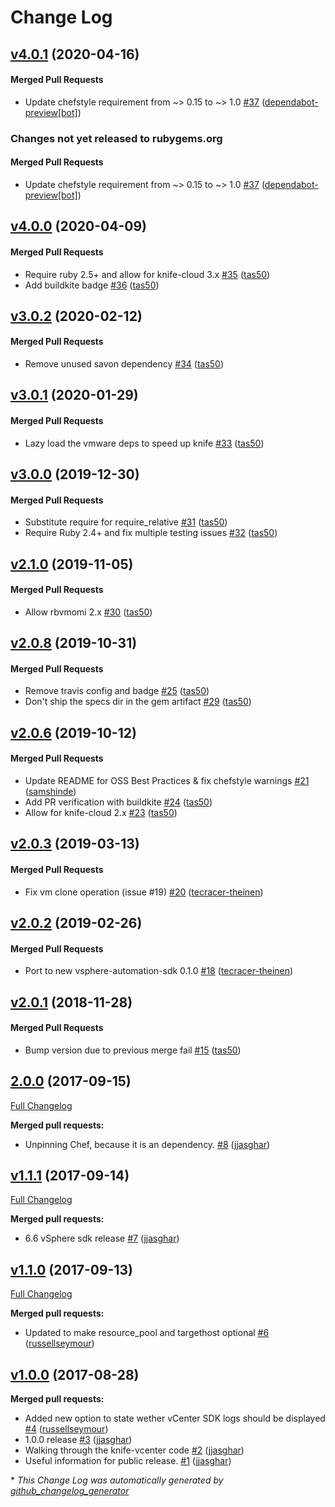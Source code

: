 # Change Log

<!-- latest_release 4.0.1 -->
## [v4.0.1](https://github.com/chef/knife-vcenter/tree/v4.0.1) (2020-04-16)

#### Merged Pull Requests
- Update chefstyle requirement from ~&gt; 0.15 to ~&gt; 1.0 [#37](https://github.com/chef/knife-vcenter/pull/37) ([dependabot-preview[bot]](https://github.com/dependabot-preview[bot]))
<!-- latest_release -->
<!-- release_rollup since=4.0.0 -->
### Changes not yet released to rubygems.org

#### Merged Pull Requests
- Update chefstyle requirement from ~&gt; 0.15 to ~&gt; 1.0 [#37](https://github.com/chef/knife-vcenter/pull/37) ([dependabot-preview[bot]](https://github.com/dependabot-preview[bot])) <!-- 4.0.1 -->
<!-- release_rollup -->
<!-- latest_stable_release -->
## [v4.0.0](https://github.com/chef/knife-vcenter/tree/v4.0.0) (2020-04-09)

#### Merged Pull Requests
- Require ruby 2.5+ and allow for knife-cloud 3.x [#35](https://github.com/chef/knife-vcenter/pull/35) ([tas50](https://github.com/tas50))
- Add buildkite badge [#36](https://github.com/chef/knife-vcenter/pull/36) ([tas50](https://github.com/tas50))
<!-- latest_stable_release -->

## [v3.0.2](https://github.com/chef/knife-vcenter/tree/v3.0.2) (2020-02-12)

#### Merged Pull Requests
- Remove unused savon dependency [#34](https://github.com/chef/knife-vcenter/pull/34) ([tas50](https://github.com/tas50))

## [v3.0.1](https://github.com/chef/knife-vcenter/tree/v3.0.1) (2020-01-29)

#### Merged Pull Requests
- Lazy load the vmware deps to speed up knife [#33](https://github.com/chef/knife-vcenter/pull/33) ([tas50](https://github.com/tas50))

## [v3.0.0](https://github.com/chef/knife-vcenter/tree/v3.0.0) (2019-12-30)

#### Merged Pull Requests
- Substitute require for require_relative [#31](https://github.com/chef/knife-vcenter/pull/31) ([tas50](https://github.com/tas50))
- Require Ruby 2.4+ and fix multiple testing issues [#32](https://github.com/chef/knife-vcenter/pull/32) ([tas50](https://github.com/tas50))

## [v2.1.0](https://github.com/chef/knife-vcenter/tree/v2.1.0) (2019-11-05)

#### Merged Pull Requests
- Allow rbvmomi 2.x [#30](https://github.com/chef/knife-vcenter/pull/30) ([tas50](https://github.com/tas50))

## [v2.0.8](https://github.com/chef/knife-vcenter/tree/v2.0.8) (2019-10-31)

#### Merged Pull Requests
- Remove travis config and badge [#25](https://github.com/chef/knife-vcenter/pull/25) ([tas50](https://github.com/tas50))
- Don&#39;t ship the specs dir in the gem artifact [#29](https://github.com/chef/knife-vcenter/pull/29) ([tas50](https://github.com/tas50))

## [v2.0.6](https://github.com/chef/knife-vcenter/tree/v2.0.6) (2019-10-12)

#### Merged Pull Requests
- Update README for OSS Best Practices &amp; fix chefstyle warnings [#21](https://github.com/chef/knife-vcenter/pull/21) ([samshinde](https://github.com/samshinde))
- Add PR verification with buildkite [#24](https://github.com/chef/knife-vcenter/pull/24) ([tas50](https://github.com/tas50))
- Allow for knife-cloud 2.x [#23](https://github.com/chef/knife-vcenter/pull/23) ([tas50](https://github.com/tas50))

## [v2.0.3](https://github.com/chef/knife-vcenter/tree/v2.0.3) (2019-03-13)

#### Merged Pull Requests
- Fix vm clone operation (issue #19) [#20](https://github.com/chef/knife-vcenter/pull/20) ([tecracer-theinen](https://github.com/tecracer-theinen))

## [v2.0.2](https://github.com/chef/knife-vcenter/tree/v2.0.2) (2019-02-26)

#### Merged Pull Requests
- Port to new vsphere-automation-sdk 0.1.0 [#18](https://github.com/chef/knife-vcenter/pull/18) ([tecracer-theinen](https://github.com/tecracer-theinen))

## [v2.0.1](https://github.com/chef/knife-vcenter/tree/v2.0.1) (2018-11-28)

#### Merged Pull Requests
- Bump version due to previous merge fail [#15](https://github.com/chef/knife-vcenter/pull/15) ([tas50](https://github.com/tas50))

## [2.0.0](https://github.com/chef/knife-vcenter/tree/2.0.0) (2017-09-15)
[Full Changelog](https://github.com/chef/knife-vcenter/compare/v1.1.1...2.0.0)

**Merged pull requests:**

- Unpinning Chef, because it is an dependency. [\#8](https://github.com/chef/knife-vcenter/pull/8) ([jjasghar](https://github.com/jjasghar))

## [v1.1.1](https://github.com/chef/knife-vcenter/tree/v1.1.1) (2017-09-14)
[Full Changelog](https://github.com/chef/knife-vcenter/compare/v1.1.0...v1.1.1)

**Merged pull requests:**

- 6.6 vSphere sdk release [\#7](https://github.com/chef/knife-vcenter/pull/7) ([jjasghar](https://github.com/jjasghar))

## [v1.1.0](https://github.com/chef/knife-vcenter/tree/v1.1.0) (2017-09-13)
[Full Changelog](https://github.com/chef/knife-vcenter/compare/v1.0.0...v1.1.0)

**Merged pull requests:**

- Updated to make resource\_pool and targethost optional [\#6](https://github.com/chef/knife-vcenter/pull/6) ([russellseymour](https://github.com/russellseymour))

## [v1.0.0](https://github.com/chef/knife-vcenter/tree/v1.0.0) (2017-08-28)
**Merged pull requests:**

- Added new option to state wether vCenter SDK logs should be displayed [\#4](https://github.com/chef/knife-vcenter/pull/4) ([russellseymour](https://github.com/russellseymour))
- 1.0.0 release [\#3](https://github.com/chef/knife-vcenter/pull/3) ([jjasghar](https://github.com/jjasghar))
- Walking through the knife-vcenter code [\#2](https://github.com/chef/knife-vcenter/pull/2) ([jjasghar](https://github.com/jjasghar))
- Useful information for public release. [\#1](https://github.com/chef/knife-vcenter/pull/1) ([jjasghar](https://github.com/jjasghar))



\* *This Change Log was automatically generated by [github_changelog_generator](https://github.com/skywinder/Github-Changelog-Generator)*
